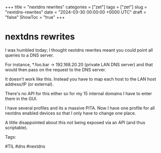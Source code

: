 +++
title = "nextdns rewrites"
categories = ["zet"]
tags = ["zet"]
slug = "nextdns-rewrites"
date = "2024-03-30 00:00:00 +0000 UTC"
draft = "false"
ShowToc = "true"
+++

# nextdns rewrites

I was humbled today; I thought nextdns rewrites meant you could point
all queries to a DNS server.

For instance, *.foo.bar -> 192.168.20.20 (private LAN DNS server) and that
would then pass on the request to the DNS server.

It doesn't work like this. Instead you have to map each host to the LAN host
address/IP (or external).

There's no API for this either so for my 15 internal domains I have to 
enter them in the GUI.

I have several profiles and its a massive PITA. Now I have one profile for
all nextdns enabled devices so that I only have to change one place.

A little disappointed about this not being exposed via an API (and thus scriptable).

Tags:

  #TIL #dns #nextdns

